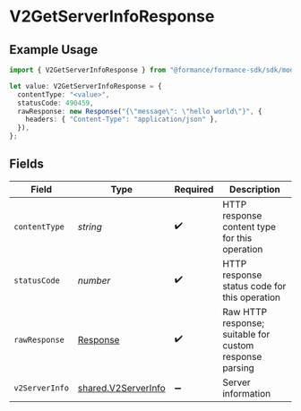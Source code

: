 # V2GetServerInfoResponse

## Example Usage

```typescript
import { V2GetServerInfoResponse } from "@formance/formance-sdk/sdk/models/operations";

let value: V2GetServerInfoResponse = {
  contentType: "<value>",
  statusCode: 490459,
  rawResponse: new Response("{\"message\": \"hello world\"}", {
    headers: { "Content-Type": "application/json" },
  }),
};
```

## Fields

| Field                                                                 | Type                                                                  | Required                                                              | Description                                                           |
| --------------------------------------------------------------------- | --------------------------------------------------------------------- | --------------------------------------------------------------------- | --------------------------------------------------------------------- |
| `contentType`                                                         | *string*                                                              | :heavy_check_mark:                                                    | HTTP response content type for this operation                         |
| `statusCode`                                                          | *number*                                                              | :heavy_check_mark:                                                    | HTTP response status code for this operation                          |
| `rawResponse`                                                         | [Response](https://developer.mozilla.org/en-US/docs/Web/API/Response) | :heavy_check_mark:                                                    | Raw HTTP response; suitable for custom response parsing               |
| `v2ServerInfo`                                                        | [shared.V2ServerInfo](../../../sdk/models/shared/v2serverinfo.md)     | :heavy_minus_sign:                                                    | Server information                                                    |